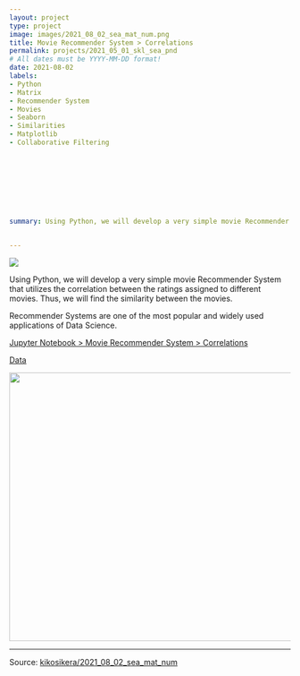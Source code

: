 ```yaml
---
layout: project
type: project
image: images/2021_08_02_sea_mat_num.png
title: Movie Recommender System > Correlations
permalink: projects/2021_05_01_skl_sea_pnd
# All dates must be YYYY-MM-DD format!
date: 2021-08-02
labels:
- Python
- Matrix
- Recommender System
- Movies
- Seaborn
- Similarities
- Matplotlib
- Collaborative Filtering









summary: Using Python, we will develop a very simple movie Recommender System that utilizes the correlation between the ratings assigned to different movies. Thus, we will find the similarity between the movies.


---
```


<img class="ui image" src="{{ site.baseurl }}/images/2021_08_02_sea_mat_num_pannel">

Using Python, we will develop a very simple movie Recommender System that utilizes the correlation between the ratings assigned to different movies. Thus, we will find the similarity between the movies.

Recommender Systems are one of the most popular and widely used applications of Data Science.


[Jupyter Notebook > Movie Recommender System > Correlations](https://colab.research.google.com/gist/kikosikera/7eac1aa4e203383093ba1f969a740b0e/2021_08_02_sea_mat_num.ipynb?authuser=5)

[Data](https://github.com/kikosikera/2021_08_02_sea_mat_num/tree/master/data)


<img class="ui image" src="{{ site.baseurl }}/images/2021_05_01_skl_sea_pnd_movie.png" style="width:720px;height:480px;"/>



<hr>

Source: <a href="https://github.com/kikosikera/2021_08_02_sea_mat_num/tree/main/"><i class="large github icon"></i>kikosikera/2021_08_02_sea_mat_num</a>
